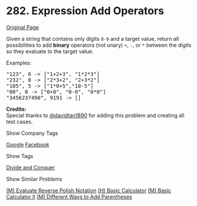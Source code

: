 # 282. Expression Add Operators

[Original Page](https://leetcode.com/problems/expression-add-operators/)

Given a string that contains only digits `0-9` and a target value, return all possibilities to add **binary** operators (not unary) `+`, `-`, or `*` between the digits so they evaluate to the target value.

Examples:  

<pre>"123", 6 -> ["1+2+3", "1*2*3"] 
"232", 8 -> ["2*3+2", "2+3*2"]
"105", 5 -> ["1*0+5","10-5"]
"00", 0 -> ["0+0", "0-0", "0*0"]
"3456237490", 9191 -> []
</pre>

**Credits:**  
Special thanks to [@davidtan1890](https://leetcode.com/discuss/user/davidtan1890) for adding this problem and creating all test cases.

<div>

<div id="company_tags" class="btn btn-xs btn-warning">Show Company Tags</div>

<span class="hidebutton">[Google](/company/google/) [Facebook](/company/facebook/)</span></div>

<div>

<div id="tags" class="btn btn-xs btn-warning">Show Tags</div>

<span class="hidebutton">[Divide and Conquer](/tag/divide-and-conquer/)</span></div>

<div>

<div id="similar" class="btn btn-xs btn-warning">Show Similar Problems</div>

<span class="hidebutton">[(M) Evaluate Reverse Polish Notation](/problems/evaluate-reverse-polish-notation/) [(H) Basic Calculator](/problems/basic-calculator/) [(M) Basic Calculator II](/problems/basic-calculator-ii/) [(M) Different Ways to Add Parentheses](/problems/different-ways-to-add-parentheses/)</span></div>